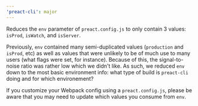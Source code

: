 ```yaml
---
'preact-cli': major
---
```


Reduces the `env` parameter of `preact.config.js` to only contain 3 values: `isProd`, `isWatch`, and `isServer`.

Previously, `env` contained many semi-duplicated values (`production` and `isProd`, etc) as well as values that were unlikely to be of much use to many users (what flags were set, for instance). Because of this, the signal-to-noise ratio was rather low which we didn't like. As such, we reduced `env` down to the most basic environment info: what type of build is `preact-cli` doing and for which environement?

If you customize your Webpack config using a `preact.config.js`, please be aware that you may need to update which values you consume from `env`.
